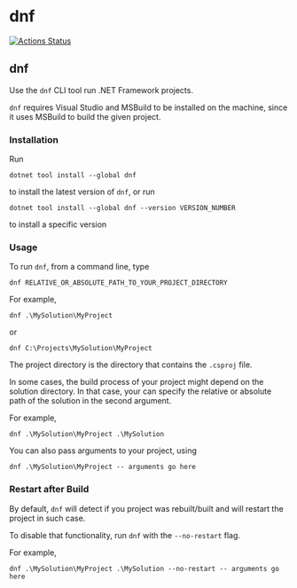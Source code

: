 # dnf

[![Actions Status](https://github.com/areller/dnf/workflows/ci/badge.svg)](https://github.com/areller/dnf/actions)

## dnf
Use the `dnf` CLI tool run .NET Framework projects.  

`dnf` requires Visual Studio and MSBuild to be installed on the machine, since it uses MSBuild to build the given project.

### Installation

Run

```
dotnet tool install --global dnf
```

to install the latest version of `dnf`, or run

```
dotnet tool install --global dnf --version VERSION_NUMBER
```

to install a specific version

### Usage

To run `dnf`, from a command line, type

```
dnf RELATIVE_OR_ABSOLUTE_PATH_TO_YOUR_PROJECT_DIRECTORY
```

For example,

```
dnf .\MySolution\MyProject
```

or

```
dnf C:\Projects\MySolution\MyProject
```

The project directory is the directory that contains the `.csproj` file.

In some cases, the build process of your project might depend on the solution directory. In that case, your can specify the relative or absolute path of the solution in the second argument.

For example,

```
dnf .\MySolution\MyProject .\MySolution
```

You can also pass arguments to your project, using

```
dnf .\MySolution\MyProject -- arguments go here
```

### Restart after Build

By default, `dnf` will detect if you project was rebuilt/built and will restart the project in such case.

To disable that functionality, run `dnf` with the `--no-restart` flag.

For example,

```
dnf .\MySolution\MyProject .\MySolution --no-restart -- arguments go here
```
